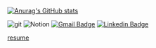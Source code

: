 [![Anurag's GitHub stats](https://github-readme-stats.vercel.app/api?username=Big-Beom)](https://github.com/anuraghazra/github-readme-stats)

![git](https://img.shields.io/badge/-Git-F05032?style=for-the-badge&logo=git&logoColor=ffffff)
![Notion](https://img.shields.io/badge/Notion-%23000000.svg?style=for-the-badge&logo=notion&logoColor=white)
[![Gmail Badge](https://img.shields.io/badge/Gmail-d14836?style=flat-square&logo=Gmail&logoColor=white&link=mailto:beomjun789@gmail.com)](mailto:beomjun789@gmail.com)
[![Linkedin Badge](https://img.shields.io/badge/-LinkedIn-blue?style=flat-square&logo=Linkedin&logoColor=white&link=https://www.linkedin.com/in/beomjun-park-607573292)](https://www.linkedin.com/in/beomjun-park-607573292)

<brl>
  
[resume](https://beomjun789.wixsite.com/my-site-1)


